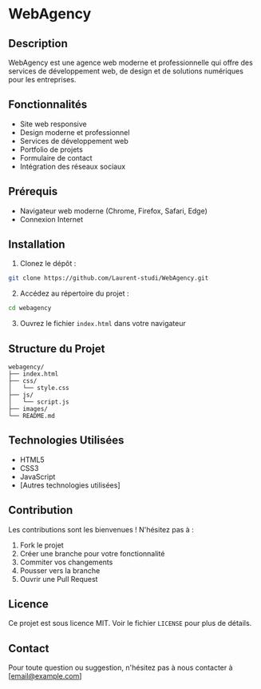 # WebAgency

## Description
WebAgency est une agence web moderne et professionnelle qui offre des services de développement web, de design et de solutions numériques pour les entreprises.

## Fonctionnalités
- Site web responsive
- Design moderne et professionnel
- Services de développement web
- Portfolio de projets
- Formulaire de contact
- Intégration des réseaux sociaux

## Prérequis
- Navigateur web moderne (Chrome, Firefox, Safari, Edge)
- Connexion Internet

## Installation
1. Clonez le dépôt :
```bash
git clone https://github.com/Laurent-studi/WebAgency.git
```

2. Accédez au répertoire du projet :
```bash
cd webagency
```

3. Ouvrez le fichier `index.html` dans votre navigateur

## Structure du Projet
```
webagency/
├── index.html
├── css/
│   └── style.css
├── js/
│   └── script.js
├── images/
└── README.md
```

## Technologies Utilisées
- HTML5
- CSS3
- JavaScript
- [Autres technologies utilisées]

## Contribution
Les contributions sont les bienvenues ! N'hésitez pas à :
1. Fork le projet
2. Créer une branche pour votre fonctionnalité
3. Commiter vos changements
4. Pousser vers la branche
5. Ouvrir une Pull Request

## Licence
Ce projet est sous licence MIT. Voir le fichier `LICENSE` pour plus de détails.

## Contact
Pour toute question ou suggestion, n'hésitez pas à nous contacter à [email@example.com] 
